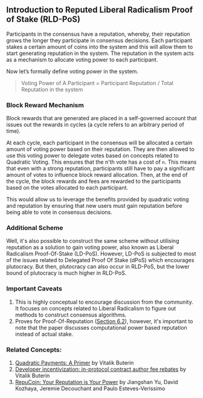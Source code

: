 ## Introduction to Reputed Liberal Radicalism Proof of Stake (RLD-PoS)

Participants in the consensus have a reputation, whereby, their reputation grows the longer they participate in consensus decisions. Each participant stakes a certain amount of coins into the system and this will allow them to start generating reputation in the system. The reputation in the system acts as a mechanism to allocate voting power to each participant.

Now let’s formally define voting power in the system.

> Voting Power of A Participant = Participant Reputation / Total Reputation in the system

### Block Reward Mechanism

Block rewards that are generated are placed in a self-governed account that issues out the rewards in cycles (a cycle refers to an arbitrary period of time).

At each cycle, each participant in the consensus will be allocated a certain amount of voting power based on their reputation. They are then allowed to use this voting power to delegate votes based on concepts related to Quadratic Voting. This ensures that the n'th vote has a cost of `n`. This means that even with a strong reputation, participants still have to pay a significant amount of votes to influence block reward allocation.
Then, at the end of the cycle, the block rewards and fees are rewarded to the participants based on the votes allocated to each participant.

This would allow us to leverage the benefits provided by quadratic voting and reputation by ensuring that new users must gain reputation before being able to vote in consensus decisions.

### Additional Scheme

Well, it's also possible to construct the same scheme without utilising reputation as a solution to gain voting power, also known as Liberal Radicalism Proof-Of-Stake (LD-PoS). However, LD-PoS is subjected to most of the issues related to Delegated Proof Of Stake (dPoS) which encourages plutocracy. But then, plutocracy can also occur in RLD-PoS, but the lower bound of plutocracy is much higher in RLD-PoS.

### Important Caveats

1. This is highly conceptual to encourage discussion from the community. It focuses on concepts related to Liberal Radicalism to figure out methods to construct consensus algorithms.
2. Proves for Proof-Of-Reputation ([Section 6.2](https://eprint.iacr.org/2018/239.pdf)), however, it's important to note that the paper discusses computational power based reputation instead of actual stake.

### Related Concepts:

1. [Quadratic Payments: A Primer](https://vitalik.ca/general/2019/12/07/quadratic.html) by Vitalik Buterin
2. [Developer incentivization: in-protocol contract author fee rebates](https://ethresear.ch/t/developer-incentivization-in-protocol-contract-author-fee-rebates/6179) by Vitalik Buterin
3. [RepuCoin: Your Reputation is Your Power](https://eprint.iacr.org/2018/239.pdf) by Jiangshan Yu, David Kozhaya, Jeremie Decouchant and Paulo Esteves-Verissimo
